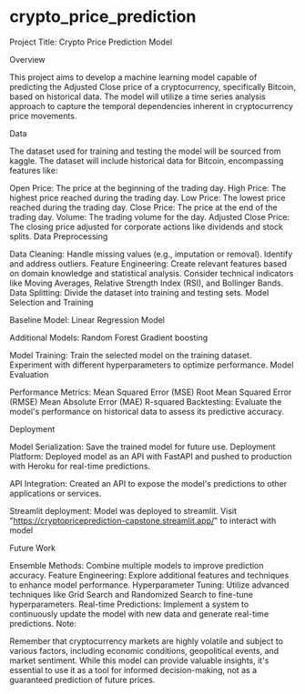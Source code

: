 # crypto_price_prediction
Project Title: Crypto Price Prediction Model

Overview

This project aims to develop a machine learning model capable of predicting the Adjusted Close price of a cryptocurrency, specifically Bitcoin, based on historical data. The model will utilize a time series analysis approach to capture the temporal dependencies inherent in cryptocurrency price movements.

Data

The dataset used for training and testing the model will be sourced from kaggle. The dataset will include historical data for Bitcoin, encompassing features like:

Open Price: The price at the beginning of the trading day.
High Price: The highest price reached during the trading day.
Low Price: The lowest price reached during the trading day.
Close Price: The price at the end of the trading day.
Volume: The trading volume for the day.
Adjusted Close Price: The closing price adjusted for corporate actions like dividends and stock splits.
Data Preprocessing

Data Cleaning:
Handle missing values (e.g., imputation or removal).
Identify and address outliers.
Feature Engineering:
Create relevant features based on domain knowledge and statistical analysis.
Consider technical indicators like Moving Averages, Relative Strength Index (RSI), and Bollinger Bands.
Data Splitting:
Divide the dataset into training and testing sets.
Model Selection and Training

Baseline Model:
Linear Regression Model

Additional Models:
Random Forest
Gradient boosting

Model Training:
Train the selected model on the training dataset.
Experiment with different hyperparameters to optimize performance.
Model Evaluation

Performance Metrics:
Mean Squared Error (MSE)
Root Mean Squared Error (RMSE)
Mean Absolute Error (MAE)
R-squared
Backtesting:
Evaluate the model's performance on historical data to assess its predictive accuracy.


Deployment

Model Serialization:
Save the trained model for future use.
Deployment Platform:
Deployed model as an API with FastAPI and pushed to production with Heroku for real-time predictions.

API Integration:
Created an API to expose the model's predictions to other applications or services.

Streamlit deployment:
Model was deployed to streamlit. Visit "https://cryptopriceprediction-capstone.streamlit.app/" to interact with model

Future Work

Ensemble Methods: Combine multiple models to improve prediction accuracy.
Feature Engineering: Explore additional features and techniques to enhance model performance.
Hyperparameter Tuning: Utilize advanced techniques like Grid Search and Randomized Search to fine-tune hyperparameters.
Real-time Predictions: Implement a system to continuously update the model with new data and generate real-time predictions.
Note:

Remember that cryptocurrency markets are highly volatile and subject to various factors, including economic conditions, geopolitical events, and market sentiment. While this model can provide valuable insights, it's essential to use it as a tool for informed decision-making, not as a guaranteed prediction of future prices.
